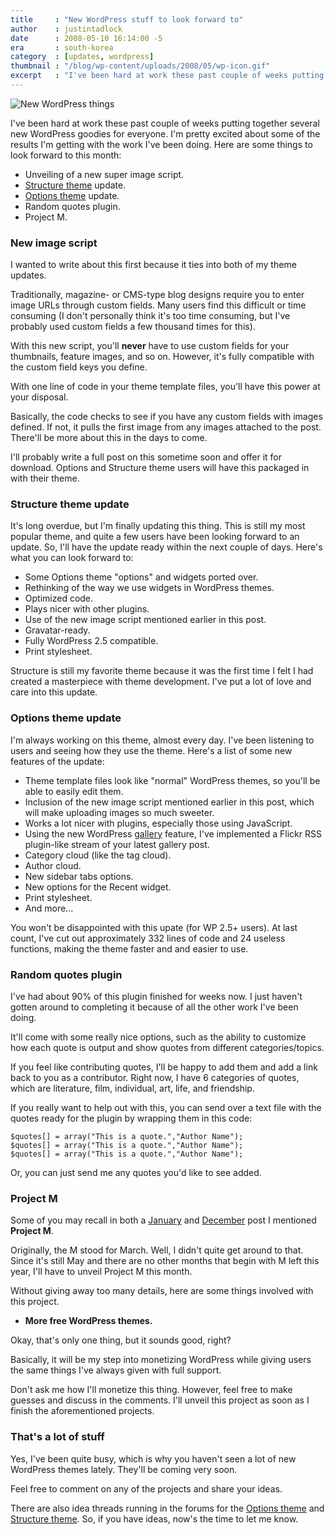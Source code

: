 ```yaml
---
title     : "New WordPress stuff to look forward to"
author    : justintadlock
date      : 2008-05-10 16:14:00 -5
era       : south-korea
category  : [updates, wordpress]
thumbnail : "/blog/wp-content/uploads/2008/05/wp-icon.gif"
excerpt   : "I've been hard at work these past couple of weeks putting together several new WordPress goodies for everyone.  I'm pretty excited about some of the results I'm getting with the work I've been doing.  Here are some things to look forward to this month..."
---
```


<img src="http://justintadlock.com/blog/wp-content/uploads/2008/05/wordpress-new.jpg" alt="New WordPress things" title="New WordPress things" class="center" />

I've been hard at work these past couple of weeks putting together several new WordPress goodies for everyone.  I'm pretty excited about some of the results I'm getting with the work I've been doing.  Here are some things to look forward to this month:

<ul>
<li>Unveiling of a new super image script.</li>
<li><a href="http://justintadlock.com/archives/2007/12/09/structure-wordpress-theme" title="Structure WordPress theme">Structure theme</a> update.</li>
<li><a href="http://justintadlock.com/archives/2008/02/24/options-wordpress-theme" title="Options WordPress theme">Options theme</a> update.</li>
<li>Random quotes plugin.</li>
<li>Project M.</li>
</ul>

<h3>New image script</h3>

I wanted to write about this first because it ties into both of my theme updates.

Traditionally, magazine- or CMS-type blog designs require you to enter image URLs through custom fields.  Many users find this difficult or time consuming (I don't personally think it's too time consuming, but I've probably used custom fields a few thousand times for this).

With this new script, you'll <strong> never</strong> have to use custom fields for your thumbnails, feature images, and so on.  However, it's fully compatible with the custom field keys you define.

With one line of code in your theme template files, you'll have this power at your disposal.

Basically, the code checks to see if you have any custom fields with images defined.  If not, it pulls the first image from any images attached to the post.  There'll be more about this in the days to come.

I'll probably write a full post on this sometime soon and offer it for download.  Options and Structure theme users will have this packaged in with their theme.

<h3>Structure theme update</h3>

It's long overdue, but I'm finally updating this thing.  This is still my most popular theme, and quite a few users have been looking forward to an update.  So, I'll have the update ready within the next couple of days.  Here's what you can look forward to:

<ul>
<li>Some Options theme "options" and widgets ported over.</li>
<li>Rethinking of the way we use widgets in WordPress themes.</li>
<li>Optimized code.</li>
<li>Plays nicer with other plugins.</li>
<li>Use of the new image script mentioned earlier in this post.</li>
<li>Gravatar-ready.</li>
<li>Fully WordPress 2.5 compatible.</li>
<li>Print stylesheet.</li>
</ul>

Structure is still my favorite theme because it was the first time I felt I had created a masterpiece with theme development.  I've put a lot of love and care into this update.

<h3>Options theme update</h3>

I'm always working on this theme, almost every day.  I've been listening to users and seeing how they use the theme.  Here's a list of some new features of the update:

<ul>
<li>Theme template files look like "normal" WordPress themes, so you'll be able to easily edit them.</li>
<li>Inclusion of the new image script mentioned earlier in this post, which will make uploading images so much sweeter.</li>
<li>Works a lot nicer with plugins, especially those using JavaScript.</li>
<li>Using the new WordPress <a href="http://codex.wordpress.org/Using_the_gallery_shortcode" title="Gallery shortcode"> gallery</a> feature, I've implemented a Flickr RSS plugin-like stream of your latest gallery post.</li>
<li>Category cloud (like the tag cloud).</li>
<li>Author cloud.</li>
<li>New sidebar tabs options.</li>
<li>New options for the Recent widget.</li>
<li>Print stylesheet.</li>
<li>And more...</li>
</ul>

You won't be disappointed with this upate (for WP 2.5+ users).  At last count, I've cut out approximately 332 lines of code and 24 useless functions, making the theme faster and and easier to use.

<h3>Random quotes plugin</h3>

I've had about 90% of this plugin finished for weeks now.  I just haven't gotten around to completing it because of all the other work I've been doing.

It'll come with some really nice options, such as the ability to customize how each quote is output and show quotes from different categories/topics.

If you feel like contributing quotes, I'll be happy to add them and add a link back to you as a contributor.  Right now, I have 6 categories of quotes, which are literature, film, individual, art, life, and friendship.

If you really want to help out with this, you can send over a text file with the quotes ready for the plugin by wrapping them in this code:

<pre><code>$quotes[] = array(&#34;This is a quote.&#34;,&#34;Author Name&#34;);
$quotes[] = array(&#34;This is a quote.&#34;,&#34;Author Name&#34;);
$quotes[] = array(&#34;This is a quote.&#34;,&#34;Author Name&#34;);</code></pre>

Or, you can just send me any quotes you'd like to see added.

<h3>Project M</h3>

Some of you may recall in both a <a href="http://justintadlock.com/archives/2008/01/09/changes-some-things-to-expect-in-the-coming-year" title="Changes: Some things to expect in the coming year"> January</a> and <a href="http://justintadlock.com/archives/2007/12/30/the-year-my-life-changed" title="The year my life changed"> December</a> post I mentioned <strong> Project M</strong>.

Originally, the M stood for March.  Well, I didn't quite get around to that.  Since it's still May and there are no other months that begin with M left this year, I'll have to unveil Project M this month.

Without giving away too many details, here are some things involved with this project.

<ul>
<li><strong>More free WordPress themes.</strong></li>
</ul>

Okay, that's only one thing, but it sounds good, right?

Basically, it will be my step into monetizing WordPress while giving users the same things I've always given with full support.

Don't ask me how I'll monetize this thing.  However, feel free to make guesses and discuss in the comments.  I'll unveil this project as soon as I finish the aforementioned projects.

<h3>That's a lot of stuff</h3>

Yes, I've been quite busy, which is why you haven't seen a lot of new WordPress themes lately.  They'll be coming very soon.

Feel free to comment on any of the projects and share your ideas.

There are also idea threads running in the forums for the <a href="http://justintadlock.com/forums/topic.php?id=628" title="Upcoming features for the Options theme"> Options theme</a> and <a href="http://justintadlock.com/forums/topic.php?id=233" title="Future features for the Structure theme"> Structure theme</a>.  So, if you have ideas, now's the time to let me know.
